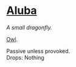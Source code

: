 # [Aluba](https://hollowknight.wiki/w/Aluba)

*A small dragonfly.*

[Owl](https://5e.tools/bestiary.html#owl_xmm).

Passive unless provoked.  
Drops: Nothing  
